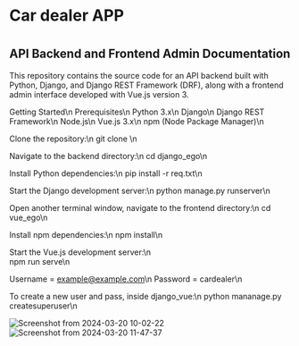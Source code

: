 <h1>Car dealer APP<h1></h1>
<h2>API Backend and Frontend Admin Documentation</h2>

This repository contains the source code for an API backend built with Python, Django, and Django REST Framework (DRF), along with a frontend admin interface developed with Vue.js version 3.

Getting Started\n
Prerequisites\n
Python 3.x\n
Django\n
Django REST Framework\n
Node.js\n
Vue.js 3.x\n
npm (Node Package Manager)\n

Clone the repository:\n
git clone <repository-url>\n

Navigate to the backend directory:\n
cd django_ego\n

Install Python dependencies:\n
pip install -r req.txt\n

Start the Django development server:\n
python manage.py runserver\n

Open another terminal window, navigate to the frontend directory:\n
cd vue_ego\n

Install npm dependencies:\n
npm install\n

Start the Vue.js development server:\n\
npm run serve\n


Username = example@example.com\n
Password = cardealer\n


To create a new user and pass, inside django_vue:\n
python mananage.py createsuperuser\n

![Screenshot from 2024-03-20 10-02-22](https://github.com/zekalarcon/ego-car-dealer/assets/67808305/ed8e79b5-2cdc-497d-80a6-fb98e6eab116)
![Screenshot from 2024-03-20 11-47-37](https://github.com/zekalarcon/ego-car-dealer/assets/67808305/0347325f-15e7-436c-9643-5cc5d98f82f9)
